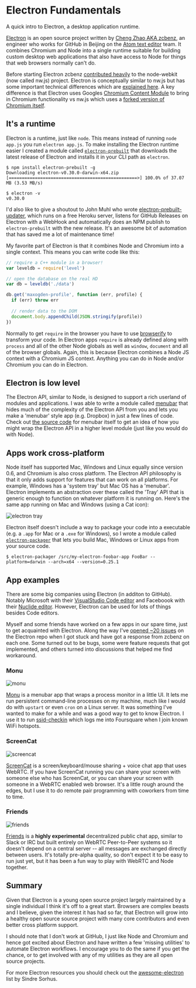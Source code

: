 <div id="header"><h1 class="title">Electron Fundamentals</h1></div>

A quick intro to Electron, a desktop application runtime.

[Electron](http://electron.atom.io/) is an open source project written by [Cheng Zhao AKA zcbenz](https://github.com/zcbenz), an engineer who works for GitHub in Beijing on the [Atom text editor](http://atom.io/) team. It combines Chromium and Node into a single runtime suitable for building custom desktop web applications that also have access to Node for things that web browsers normally can't do.

Before starting Electron zcbenz [contributed heavily](https://github.com/nwjs/nw.js/graphs/contributors) to the node-webkit (now called nw.js) project. Electron is conceptually similar to nw.js but has some important technical differences which are [explained here](https://github.com/atom/electron/blob/master/docs/development/atom-shell-vs-node-webkit.md). A key difference is that Electron uses Googles [Chromium Content Module](http://www.chromium.org/developers/content-module) to bring in Chromium functionality vs nw.js which uses a [forked version of Chromium itself](https://github.com/nwjs/chromium.src/commits).

## It's a runtime

Electron is a runtime, just like `node`. This means instead of running `node app.js` you run `electron app.js`. To make installing the Electron runtime easier I created a module called [`electron-prebuilt`](https://www.npmjs.com/package/electron-prebuilt) that downloads the latest release of Electron and installs it in your CLI path as `electron`.

```
$ npm install electron-prebuilt -g
Downloading electron-v0.30.0-darwin-x64.zip
[=================================================>] 100.0% of 37.07 MB (3.53 MB/s)

$ electron -v
v0.30.0
```

I'd also like to give a shoutout to John Muhl who wrote [electron-prebuilt-updater](https://github.com/johnmuhl/electron-prebuilt-updater), which runs on a free Heroku server, listens for GitHub Releases on Electron with a WebHook and automatically does an NPM publish to `electron-prebuilt` with the new release. It's an awesome bit of automation that has saved me a lot of maintenance time!

My favorite part of Electron is that it combines Node and Chromium into a single context. This means you can write code like this:

```js
// require a C++ module in a browser!
var leveldb = require('level')

// open the database on the real HD
var db = leveldb('./data')

db.get('maxogden-profile', function (err, profile) {
  if (err) throw err
  
  // render data to the DOM
  document.body.appendChild(JSON.stringify(profile))
})
```

Normally to get `require` in the browser you have to use [browserify](http://browserify.org/) to transform your code. In Electron apps `require` is already defined along with `process` and all of the other Node globals as well as `window`, `document` and all of the browser globals. Again, this is because Electron combines a Node JS context with a Chromium JS context. Anything you can do in Node and/or Chromium you can do in Electron.

## Electron is low level

The Electron API, similar to Node, is designed to support a rich userland of modules and applications. I was able to write a module called [menubar](https://github.com/maxogden/menubar) that hides much of the complexity of the Electron API from you and lets you make a 'menubar' style app (e.g. Dropbox) in just a few lines of code. Check out [the source code](https://github.com/maxogden/menubar/blob/143f12309a5b617a586584a40fb5c52325f769d4/index.js) for menubar itself to get an idea of how you might wrap the Electron API in a higher level module (just like you would do with Node).

## Apps work cross-platform

Node itself has supported Mac, Windows and Linux equally since version 0.6, and Chromium is also cross platform. The Electron API philosophy is that it only adds support for features that can work on all platforms. For example, Windows has a 'system tray' but Mac OS has a 'menubar'. Electron implements an abstraction over these called the 'Tray' API that is generic enough to function on whatever platform it is running on. Here's the same app running on Mac and Windows (using a Cat icon):

![electron tray](media/electron-tray.png)

Electron itself doesn't include a way to package your code into a executable (e.g. a `.app` for Mac or a `.exe` for Windows), so I wrote a module called [`electron-packager`](https://github.com/maxogden/electron-packager) that lets you build Mac, Windows or Linux apps from your source code.

```
$ electron-packager /src/my-electron-foobar-app FooBar --platform=darwin --arch=x64 --version=0.25.1
```

## App examples

There are some big companies using Electron (in additon to GitHub). Notably Microsoft with their [VisualStudio Code editor](https://code.visualstudio.com/) and Faceboook with their [Nuclide editor](http://nuclide.io/). However, Electron can be used for lots of things besides Code editors.

Myself and some friends have worked on a few apps in our spare time, just to get acquainted with Electron. Along the way I've [opened ~20 issues](https://github.com/atom/electron/issues?utf8=%E2%9C%93&q=is%3Aissue+author%3Amaxogden) on the Electron repo when I got stuck and have got a response from zcbenz on each one. Some turned out to be bugs, some were feature requests that got implemented, and others turned into discussions that helped me find workaround.

### Monu

![monu](media/monu.png)

[Monu](https://github.com/maxogden/monu) is a menubar app that wraps a process monitor in a little UI. It lets me run persistent command-line processes on my machine, much like I would do with `upstart` or even `cron` on a Linux server. It was something I've wanted to make for a while and was a good way to get to know Electron. I use it to run [ssid-checkin](https://www.npmjs.com/package/ssid-checkin) which logs me into Foursquare when I join known WiFi hotspots.

### ScreenCat

![screencat](media/screencat.gif)

[ScreenCat](https://github.com/maxogden/screencat) is a screen/keyboard/mouse sharing + voice chat app that uses WebRTC. If you have ScreenCat running you can share your screen with someone else who has ScreenCat, or you can share your screen with someone in a WebRTC enabled web browser. It's a little rough around the edges, but I use it to do remote pair programming with coworkers from time to time.

### Friends

![friends](media/friends-app.png)

[Friends](https://github.com/moose-team/friends) is a **highly experimental** decentralized public chat app, similar to Slack or IRC but built entirely on WebRTC Peer-to-Peer systems so it doesn't depend on a central server -- all messages are exchanged directly between users. It's totally pre-alpha quality, so don't expect it to be easy to run just yet, but it has been a fun way to play with WebRTC and Node together.

## Summary

Given that Electron is a young open source project largely maintained by a single individual I think it's off to a great start. Browsers are complex beasts and I believe, given the interest it has had so far, that Electron will grow into a healthy open source source project with many core contributors and even better cross platform support.

I should note that I don't work at GitHub, I just like Node and Chromium and hence got excited about Electron and have written a few 'missing utilities' to automate Electron workflows. I encourage you to do the same if you get the chance, or to get involved with any of my utilities as they are all open source projects.

For more Electron resources you should check out the [awesome-electron](https://github.com/sindresorhus/awesome-electron) list by Sindre Sorhus.
